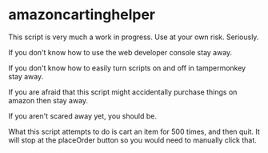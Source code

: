 # amazoncartinghelper

This script is very much a work in progress.  Use at your own risk.  Seriously.

If you don't know how to use the web developer console stay away.

If you don't know how to easily turn scripts on and off in
tampermonkey stay away.

If you are afraid that this script might accidentally purchase things
on amazon then stay away.

If you aren't scared away yet, you should be.

What this script attempts to do is cart an item for 500 times, and
then quit.  It will stop at the placeOrder button so you would need to
manually click that.  
